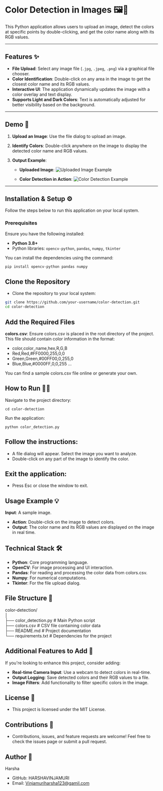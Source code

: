 # Color Detection in Images 🖼️🎨

This Python application allows users to upload an image, detect the colors at specific points by double-clicking, and get the color name along with its RGB values.

---

## Features ✨

- **File Upload**: Select any image file (`.jpg`, `.jpeg`, `.png`) via a graphical file chooser.
- **Color Identification**: Double-click on any area in the image to get the closest color name and its RGB values.
- **Interactive UI**: The application dynamically updates the image with a color overlay and text display.
- **Supports Light and Dark Colors**: Text is automatically adjusted for better visibility based on the background.

---

## Demo 📸

1. **Upload an Image**: Use the file dialog to upload an image.
2. **Identify Colors**: Double-click anywhere on the image to display the detected color name and RGB values.
3. **Output Example**:

   - **Uploaded Image**:
     ![Uploaded Image Example](https://via.placeholder.com/800x400.png?text=Uploaded+Image)

   - **Color Detection in Action**:
     ![Color Detection Example](https://via.placeholder.com/800x400.png?text=Color+Detection+Output)

---

## Installation & Setup ⚙️

Follow the steps below to run this application on your local system.

### Prerequisites

Ensure you have the following installed:

- **Python 3.8+**
- Python libraries: `opencv-python`, `pandas`, `numpy`, `tkinter`

You can install the dependencies using the command:

```bash
pip install opencv-python pandas numpy
```
## Clone the Repository
- Clone the repository to your local system:
```bash
git clone https://github.com/your-username/color-detection.git
cd color-detection
```
## Add the Required Files
**colors.csv**: Ensure colors.csv is placed in the root directory of the project.
This file should contain color information in the format:
- color,color_name,hex,R,G,B
- Red,Red,#FF0000,255,0,0
- Green,Green,#00FF00,0,255,0
- Blue,Blue,#0000FF,0,0,255
...

You can find a sample colors.csv file online or generate your own.

## How to Run 🏃‍♂️
Navigate to the project directory:
```
cd color-detection
```
Run the application:
```
python color_detection.py
```
## Follow the instructions:

- A file dialog will appear. Select the image you want to analyze.
- Double-click on any part of the image to identify the color.
## Exit the application:
- Press Esc or close the window to exit.
## Usage Example 💡
**Input**: A sample image.
- **Action**: Double-click on the image to detect colors.
- **Output**: The color name and its RGB values are displayed on the image in real time.

## Technical Stack 🛠️
- **Python**: Core programming language.
- **OpenCV**: For image processing and UI interaction.
- **Pandas**: For reading and processing the color data from colors.csv.
- **Numpy**: For numerical computations.
- **Tkinter**: For the file upload dialog.
## File Structure 📂
color-detection/  
│  
├── color_detection.py    # Main Python script  
├── colors.csv            # CSV file containing color data  
├── README.md             # Project documentation  
└── requirements.txt      # Dependencies for the project  
## Additional Features to Add 📌
If you're looking to enhance this project, consider adding:

- **Real-time Camera Input**: Use a webcam to detect colors in real-time.
- **Output Logging**: Save detected colors and their RGB values to a file.
- **Image Filters**: Add functionality to filter specific colors in the image.
##  License 📜
- This project is licensed under the MIT License.

## Contributions 🤝
- Contributions, issues, and feature requests are welcome! Feel free to check the issues page or submit a pull request.

## Author 👤  
Harsha  
- GitHub: HARSHAVINJAMURI
- Email: Vinjamuriharsha123@gamil.com
